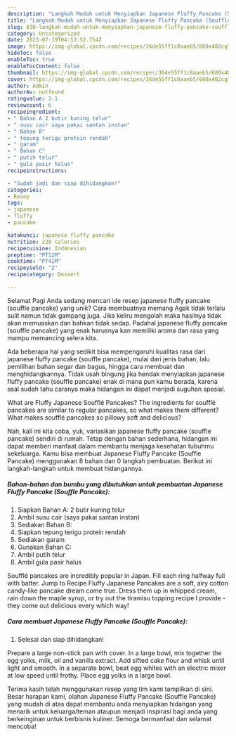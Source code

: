 ```yaml
---
description: "Langkah Mudah untuk Menyiapkan Japanese Fluffy Pancake (Souffle Pancake) yang Lezat"
title: "Langkah Mudah untuk Menyiapkan Japanese Fluffy Pancake (Souffle Pancake) yang Lezat"
slug: 838-langkah-mudah-untuk-menyiapkan-japanese-fluffy-pancake-souffle-pancake-yang-lezat
category: Uncategorized
date: 2023-07-19T04:53:52.754Z
image: https://img-global.cpcdn.com/recipes/36de55ff1c8aaeb5/680x482cq70/japanese-fluffy-pancake-souffle-pancake-foto-resep-utama.jpg
hideToc: false
enableToc: true
enableTocContent: false
thumbnail: https://img-global.cpcdn.com/recipes/36de55ff1c8aaeb5/680x482cq70/japanese-fluffy-pancake-souffle-pancake-foto-resep-utama.jpg
cover: https://img-global.cpcdn.com/recipes/36de55ff1c8aaeb5/680x482cq70/japanese-fluffy-pancake-souffle-pancake-foto-resep-utama.jpg
author: Admin
authorAv: notfound
ratingvalue: 3.1
reviewcount: 6
recipeingredient:
- " Bahan A 2 butir kuning telur"
- " susu cair saya pakai santan instan"
- " Bahan B"
- " tepung terigu protein rendah"
- " garam"
- " Bahan C"
- " putih telur"
- " gula pasir halus"
recipeinstructions:

- "Sudah jadi dan siap dihidangkan!"
categories:
- Resep
tags:
- japanese
- fluffy
- pancake

katakunci: japanese fluffy pancake 
nutrition: 228 calories
recipecuisine: Indonesian
preptime: "PT12M"
cooktime: "PT41M"
recipeyield: "2"
recipecategory: Dessert

---
```



Selamat Pagi Anda sedang mencari ide resep japanese fluffy pancake (souffle pancake) yang unik? Cara membuatnya memang Agak tidak terlalu sulit namun tidak gampang juga. Jika keliru mengolah maka hasilnya tidak akan memuaskan dan bahkan tidak sedap. Padahal japanese fluffy pancake (souffle pancake) yang enak harusnya kan memiliki aroma dan rasa yang mampu memancing selera kita.


Ada beberapa hal yang sedikit bisa mempengaruhi kualitas rasa dari japanese fluffy pancake (souffle pancake), mulai dari jenis bahan, lalu pemilihan bahan segar dan bagus, hingga cara membuat dan menghidangkannya. Tidak usah bingung jika hendak menyiapkan japanese fluffy pancake (souffle pancake) enak di mana pun kamu berada, karena asal sudah tahu caranya maka hidangan ini dapat menjadi suguhan spesial.

What are Fluffy Japanese Soufflé Pancakes? The ingredients for soufflé pancakes are similar to regular pancakes, so what makes them different? What makes soufflé pancakes so pillowy soft and delicious?


Nah, kali ini kita coba, yuk, variasikan japanese fluffy pancake (souffle pancake) sendiri di rumah. Tetap dengan bahan sederhana, hidangan ini dapat memberi manfaat dalam membantu menjaga kesehatan tubuhmu sekeluarga. Kamu bisa membuat Japanese Fluffy Pancake (Souffle Pancake) menggunakan 8 bahan dan 0 langkah pembuatan. Berikut ini langkah-langkah untuk membuat hidangannya.

<!--inarticleads1-->

##### Bahan-bahan dan bumbu yang dibutuhkan untuk pembuatan Japanese Fluffy Pancake (Souffle Pancake):

1. Siapkan  Bahan A: 2 butir kuning telur
1. Ambil  susu cair (saya pakai santan instan)
1. Sediakan  Bahan B:
1. Siapkan  tepung terigu protein rendah
1. Sediakan  garam
1. Gunakan  Bahan C:
1. Ambil  putih telur
1. Ambil  gula pasir halus


Soufflé pancakes are incredibly popular in Japan. Fill each ring halfway full with batter. Jump to Recipe Fluffy Japanese Pancakes are a soft, airy cotton candy-like pancake dream come true. Dress them up in whipped cream, rain down the maple syrup, or try out the tiramisu topping recipe I provide - they come out delicious every which way! 

<!--inarticleads2-->

##### Cara membuat Japanese Fluffy Pancake (Souffle Pancake):


1. Selesai dan siap dihidangkan!

Prepare a large non-stick pan with cover. In a large bowl, mix together the egg yolks, milk, oil and vanilla extract. Add sifted cake flour and whisk until light and smooth. In a separate bowl, beat egg whites with an electric mixer at low speed until frothy. Place egg yolks in a large bowl. 

Terima kasih telah menggunakan resep yang tim kami tampilkan di sini. Besar harapan kami, olahan Japanese Fluffy Pancake (Souffle Pancake) yang mudah di atas dapat membantu anda menyiapkan hidangan yang menarik untuk keluarga/teman ataupun menjadi inspirasi bagi anda yang berkeinginan untuk berbisnis kuliner. Semoga bermanfaat dan selamat mencoba!
